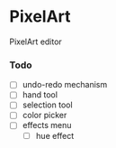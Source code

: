 # PixelArt

PixelArt editor

### Todo

* [ ] undo-redo mechanism
* [ ] hand tool
* [ ] selection tool
* [ ] color picker
* [ ] effects menu
  * [ ] hue effect
